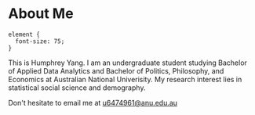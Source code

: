 # About Me

```
element {
  font-size: 75;
}
```

This is Humphrey Yang. I am an undergraduate student studying Bachelor of Applied Data Analytics and Bachelor of Politics, Philosophy, and Economics at Australian National Univerisity. My research interest lies in statistical social science and demography. 


Don't hesitate to email me at u6474961@anu.edu.au
